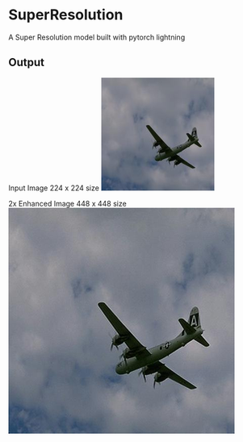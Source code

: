 # SuperResolution

A Super Resolution model built with pytorch lightning

## Output

Input Image 224 x 224 size
![Input Image](https://raw.githubusercontent.com/ajaichemmanam/SuperResolution/master/input.jpg)

2x Enhanced Image 448 x 448 size
![Output Image](https://raw.githubusercontent.com/ajaichemmanam/SuperResolution/master/output.jpg)

